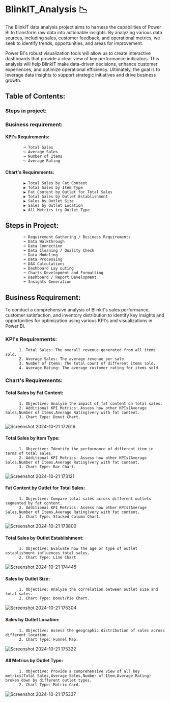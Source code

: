 # BlinkIT_Analysis 📉

The BlinkIT data analysis project aims to harness the capabilities of Power BI to transform raw data into actionable insights. By analyzing various data sources, including sales, customer feedback, and operational metrics, we seek to identify trends, opportunities, and areas for improvement.

Power BI's robust visualization tools will allow us to create interactive dashboards that provide a clear view of key performance indicators. This analysis will help BlinkIT make data-driven decisions, enhance customer experiences, and optimize operational efficiency. Ultimately, the goal is to leverage data insights to support strategic initiatives and drive business growth.

## Table of Contents:
  ### Steps in project:
  ### Business requirement:
  #### KPI's Requirements:
            ↪️ Total Sales
            ↪️ Average Sales
            ↪️ Number of Items
            ↪️ Average Rating
  #### Chart's Requirements:
            ▶️ Total Sales by Fat Content
            ▶️ Total Sales by Item Type
            ▶️ Fat Content by Outlet for Total Sales
            ▶️ Total Sales by Outlet Establishment
            ▶️ Sales by Outlet Size
            ▶️ Sales by Outlet Location
            ▶️ All Metrics try Outlet Type

## Steps in Project:
            ➡️ Requirement Gathering / Business Requirements
            ➡️ Data Walkthrough
            ➡️ Data Connection
            ➡️ Data Cleaning / Quality Check
            ➡️ Data Modeling
            ➡️ Data Processing
            ➡️ DAX Calculations
            ➡️ Dashboard Lay outing
            ➡️ Charts Development and Formatting
            ➡️ Dashboard / Report Development
            ➡️ Insights Generation

## Business Requirement:

To conduct a comprehensive analysis of Blinkit's sales performance, customer satisfaction, and inventory distribution to identify key insights and opportunities for optimization using various KPI's and visualizations in Power BI.

### KPI's Requirements:
          1. Total Sales: The overall revenue generated from all items sold.
          2. Average Sales: The average revenue per sale.
          3. Number of Items: The total count of different items sold.
          4. Average Rating: The average customer rating for items sold.

### Chart's Requirements:
#### Total Sales by Fat Content:
          1. Objective: Analyze the impact of fat content on total sales.
          2. Additional KPI Metrics: Assess how other KPIs(Average Sales,Number of Items,Average Rating)very with fat content.
          3. Chart Type: Donut Chart.

![Screenshot 2024-10-21 172616](https://github.com/user-attachments/assets/ce02bc21-16ba-426f-b575-c8c1bd3b854b)

#### Total Sales by Item Type:
          1. Objective: Identify the performance of different item in terms of total sales.
          2. Additional KPI Metrics: Assess how other KPIs(Average Sales,Number of Items,Average Rating)very with fat content.
          3. Chart Type: Bar Chart.
          
![Screenshot 2024-10-21 173121](https://github.com/user-attachments/assets/f1d5d74a-5cba-40ff-b120-0814042990c2)

#### Fat Content by Outlet for Total Sales:
          1. Objective: Compare total sales across different outlets segmented by fat content.
          2. Additional KPI Metrics: Assess how other KPIs(Average Sales,Number of Items,Average Rating)very with fat content.
          3. Chart Type: Stacked Column Chart.

![Screenshot 2024-10-21 173800](https://github.com/user-attachments/assets/75e54f2f-1d75-434b-8afa-62f6ad5ecc14)

#### Total Sales by Outlet Establishment:
          1. Objective: Evaluate how the age or type of outlet establishment influences total sales.
          2. Chart Type: Line Chart.

![Screenshot 2024-10-21 174445](https://github.com/user-attachments/assets/68bcdd29-7eb2-4977-89db-7f2e488b67cf)

#### Sales by Outlet Size:
          1. Objective: Analyze the correlation between outlet size and total sales.
          2. Chart Type: Donut/Pie Chart.

![Screenshot 2024-10-21 175304](https://github.com/user-attachments/assets/43874c2c-dda4-44aa-8606-6eff717788b6)

#### Sales by Outlet Location:
          1. Objective: Assess the geographic distribution of sales across different location.
          2. Chart Type: Funnel Map.
          
![Screenshot 2024-10-21 175322](https://github.com/user-attachments/assets/1ceddc5c-0e70-4c35-a677-94cada63f0bc)

#### All Metrics by Outlet Type:
          1. Objective: Provide a comprehensive view of all key metrics(Total Sales,Average Sales,Number of Item,Average Rating) broken down by different outlet types.
          2. Chart Type: Matrix Card.

![Screenshot 2024-10-21 175337](https://github.com/user-attachments/assets/6a19f5d9-2cfd-4d58-86f6-c088f01bd0d7)
















            
